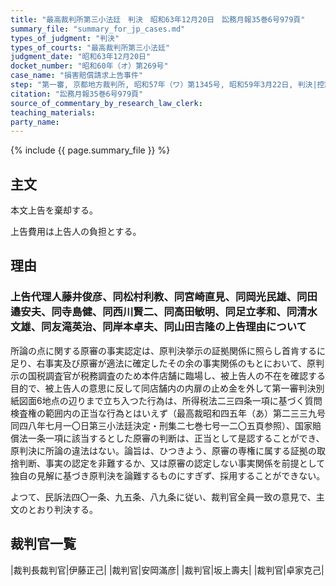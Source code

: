 ```yaml
---
title: "最高裁判所第三小法廷　判決　昭和63年12月20日　訟務月報35巻6号979頁"
summary_file: "summary_for_jp_cases.md"
types_of_judgment: "判決"
types_of_courts: "最高裁判所第三小法廷"
judgment_date: "昭和63年12月20日"
docket_number: "昭和60年（オ）第269号"
case_name: "損害賠償請求上告事件"
step: "第一審, 京都地方裁判所, 昭和57年（ワ）第1345号, 昭和59年3月22日, 判決|控訴審, 大阪高等裁判所, 昭和59年（ネ）第713号, 昭和59年11月29日, 判決"
citation: "訟務月報35巻6号979頁"
source_of_commentary_by_research_law_clerk:
teaching_materials:
party_name:
---
```




{% include {{ page.summary_file }}  %}








## 主文



本文上告を棄却する。

上告費用は上告人の負担とする。





## 理由



### 上告代理人藤井俊彦、同松村利教、同宮崎直見、同岡光民雄、同田邉安夫、同寺島健、同西川賢二、同高田敏明、同足立孝和、同清水文雄、同友滝英治、同岸本卓夫、同山田吉隆の上告理由について

所論の点に関する原審の事実認定は、原判決挙示の証拠関係に照らし首肯するに足り、右事実及び原審が適法に確定したその余の事実関係のもとにおいて、原判示の国税調査官が税務調査のため本件店舗に臨場し、被上告人の不在を確認する目的で、被上告人の意思に反して同店舗内の内扉の止め金を外して第一審判決別紙図面6地点の辺りまで立ち入つた行為は、所得税法二三四条一項に基づく質問検査権の範囲内の正当な行為とはいえず（最高裁昭和四五年（あ）第二三三九号同四八年七月一〇日第三小法廷決定・刑集二七巻七号一二〇五頁参照）、国家賠償法一条一項に該当するとした原審の判断は、正当として是認することができ、原判決に所論の違法はない。論旨は、ひつきよう、原審の専権に属する証拠の取捨判断、事実の認定を非難するか、又は原審の認定しない事実関係を前提として独自の見解に基づき原判決を論難するものにすぎず、採用することができない。

よつて、民訴法四〇一条、九五条、八九条に従い、裁判官全員一致の意見で、主文のとおり判決する。


## 裁判官一覧

|裁判長裁判官|伊藤正己|
|裁判官|安岡滿彦|
|裁判官|坂上壽夫|
|裁判官|卓家克己|

